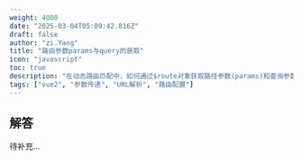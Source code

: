 ```yaml
---
weight: 4000
date: "2025-03-04T05:09:42.816Z"
draft: false
author: "zi.Yang"
title: "路由参数params与query的获取"
icon: "javascript"
toc: true
description: "在动态路由匹配中，如何通过$route对象获取路径参数(params)和查询参数(query)？请结合路由配置中的path定义，说明两种参数类型的适用场景及编码差异。"
tags: ["vue2", "参数传递", "URL解析", "路由配置"]
---
```


## 解答

待补充...
